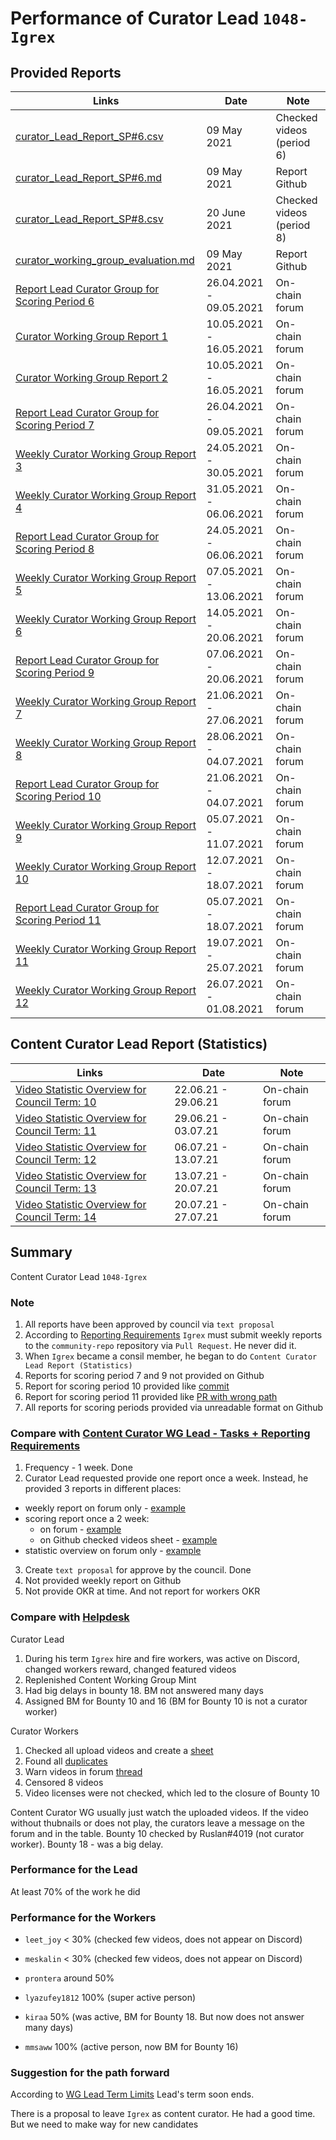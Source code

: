 # Performance of Curator Lead `1048-Igrex`

## Provided Reports

| Links           | Date       | Note
|---------------------|---------|----------|
| [curator_Lead_Report_SP#6.csv](https://github.com/Joystream/community-repo/blob/master/workinggroup-reports/curator_group/curator_Lead_Report_SP%236.csv) | 09 May 2021 | Checked videos (period 6)| 
| [curator_Lead_Report_SP#6.md](https://github.com/Joystream/community-repo/blob/master/workinggroup-reports/curator_group/curator_Lead_Report_SP%236.md)   | 09 May 2021  | Report Github |
| [curator_Lead_Report_SP#8.csv](https://github.com/Joystream/community-repo/blob/master/workinggroup-reports/curator_group/curator_Lead_Report_SP%238.csv) | 20 June 2021 | Checked videos (period 8) |
| [curator_working_group_evaluation.md](https://github.com/Joystream/community-repo/blob/master/workinggroup-reports/curator_group/curator_working_group_evaluation.md) | 09 May 2021 | Report Github |
| [Report Lead Curator Group for Scoring Period 6](https://testnet.joystream.org/#/forum/threads/335?replyIdx=2) | 26.04.2021 - 09.05.2021 | On-chain forum |
| [Curator Working Group Report 1](https://testnet.joystream.org/#/forum/threads/335?page=1&replyIdx=3) | 10.05.2021 - 16.05.2021 | On-chain forum |
| [Curator Working Group Report 2](https://testnet.joystream.org/#/forum/threads/335?page=1&replyIdx=5) | 10.05.2021 - 16.05.2021 | On-chain forum |
| [Report Lead Curator Group for Scoring Period 7](https://testnet.joystream.org/#/forum/threads/335?page=1&replyIdx=5) | 26.04.2021 - 09.05.2021 | On-chain forum |
| [Weekly Curator Working Group Report 3](https://testnet.joystream.org/#/forum/threads/335?page=1&replyIdx=6) | 24.05.2021 - 30.05.2021 | On-chain forum |
| [Weekly Curator Working Group Report 4](https://testnet.joystream.org/#/forum/threads/335?page=1&replyIdx=7) | 31.05.2021 - 06.06.2021 | On-chain forum |
| [Report Lead Curator Group for Scoring Period 8](https://testnet.joystream.org/#/forum/threads/335?page=1&replyIdx=8) | 24.05.2021 - 06.06.2021 | On-chain forum |
| [Weekly Curator Working Group Report 5](https://testnet.joystream.org/#/forum/threads/335?page=1&replyIdx=9) | 07.05.2021 - 13.06.2021 | On-chain forum |
| [Weekly Curator Working Group Report 6](https://testnet.joystream.org/#/forum/threads/335?page=1&replyIdx=10) | 14.05.2021 - 20.06.2021 | On-chain forum |
| [Report Lead Curator Group for Scoring Period 9](https://testnet.joystream.org/#/forum/threads/335?page=1&replyIdx=11) | 07.06.2021 - 20.06.2021 | On-chain forum |
| [Weekly Curator Working Group Report 7](https://testnet.joystream.org/#/forum/threads/335?page=1&replyIdx=12) | 21.06.2021 - 27.06.2021 | On-chain forum |
| [Weekly Curator Working Group Report 8](https://testnet.joystream.org/#/forum/threads/335?page=1&replyIdx=13) | 28.06.2021 - 04.07.2021 | On-chain forum |
| [Report Lead Curator Group for Scoring Period 10](https://testnet.joystream.org/#/forum/threads/335?page=1&replyIdx=14) | 21.06.2021 - 04.07.2021 | On-chain forum |
| [Weekly Curator Working Group Report 9](https://testnet.joystream.org/#/forum/threads/335?page=1&replyIdx=16) | 05.07.2021 - 11.07.2021 | On-chain forum |
| [Weekly Curator Working Group Report 10](https://testnet.joystream.org/#/forum/threads/335?page=1&replyIdx=17) | 12.07.2021 - 18.07.2021 | On-chain forum |
| [Report Lead Curator Group for Scoring Period 11](https://testnet.joystream.org/#/forum/threads/335?page=1&replyIdx=18) | 05.07.2021 - 18.07.2021 | On-chain forum |
| [Weekly Curator Working Group Report 11](https://testnet.joystream.org/#/forum/threads/335?page=1&replyIdx=19) | 19.07.2021 - 25.07.2021 | On-chain forum |
| [Weekly Curator Working Group Report 12](https://testnet.joystream.org/#/forum/threads/335?page=1&replyIdx=20) | 26.07.2021 - 01.08.2021 | On-chain forum |

## Content Curator Lead Report (Statistics)

| Links           | Date       | Note
|---------------------|---------|----------|
| [Video Statistic Overview for Council Term: 10](https://testnet.joystream.org/#/forum/threads/472?replyIdx=1) | 22.06.21 - 29.06.21 | On-chain forum | 
| [Video Statistic Overview for Council Term: 11](https://testnet.joystream.org/#/forum/threads/472?replyIdx=2) | 29.06.21 - 03.07.21 | On-chain forum | 
| [Video Statistic Overview for Council Term: 12](https://testnet.joystream.org/#/forum/threads/472?replyIdx=4) | 06.07.21 - 13.07.21 | On-chain forum | 
| [Video Statistic Overview for Council Term: 13](https://testnet.joystream.org/#/forum/threads/472?replyIdx=5) | 13.07.21 - 20.07.21 | On-chain forum | 
| [Video Statistic Overview for Council Term: 14](https://testnet.joystream.org/#/forum/threads/472?replyIdx=6) | 20.07.21 - 27.07.21 | On-chain forum | 

## Summary

Content Curator Lead `1048-Igrex`

### Note

1. All reports have been approved by council via `text proposal`
2. According to [Reporting Requirements](https://github.com/Joystream/community-repo/blob/master/rules/Content_Curator_WG_Lead-Tasks_Reporting_Requirements.md#how-to-submit-a-report) `Igrex` must submit weekly reports to the `community-repo` repository via `Pull Request`. He never did it. 
3. When `Igrex` became a consil member, he began to do `Content Curator Lead Report (Statistics)`
4. Reports for scoring period 7 and 9 not provided on Github
5. Report for scoring period 10 provided like [commit](https://github.com/Joystream/community-repo/commit/f396ff7e03e3f30febf5b438f26a98f7127d0f23)
6. Report for scoring period 11 provided like [PR with wrong path](https://github.com/Joystream/community-repo/pull/266)
7. All reports for scoring periods provided via unreadable format on Github

### Compare with [Content Curator WG Lead - Tasks + Reporting Requirements](https://github.com/Joystream/community-repo/blob/master/rules/Content_Curator_WG_Lead-Tasks_Reporting_Requirements.md)

1. Frequency - 1 week. Done
2. Curator Lead requested provide one report once a week. Instead, he provided 3 reports in different places:
- weekly report on forum only - [example](https://testnet.joystream.org/#/forum/threads/335?page=1&replyIdx=9)
- scoring report once a 2 week:
   - on forum - [example](https://testnet.joystream.org/#/forum/threads/335?page=1&replyIdx=8)
   - on Github checked videos sheet - [example](https://github.com/Joystream/community-repo/blob/master/workinggroup-reports/curator_group/curator_Lead_Report_SP%236.csv)
- statistic overview on forum only - [example](https://testnet.joystream.org/#/forum/threads/472?replyIdx=2)
3. Create `text proposal` for approve by the council. Done
4. Not provided weekly report on Github
5. Not provide OKR at time. And not report for workers OKR

### Compare with [Helpdesk](https://github.com/Joystream/helpdesk/tree/master/roles/content-curators)

Curator Lead

1. During his term `Igrex` hire and fire workers, was active on Discord, changed workers reward, changed featured videos
2. Replenished Content Working Group Mint
3. Had big delays in bounty 18. BM not answered many days
4. Assigned BM for Bounty 10 and 16 (BM for Bounty 10 is not a curator worker)

Curator Workers

1. Checked all upload videos and create a [sheet](https://docs.google.com/spreadsheets/d/1LMYztVNw6za31H5OZBA8zX8OEv09fqDSUnkRYYacDYU/edit#gid=0)
2. Found all [duplicates](https://docs.google.com/spreadsheets/d/1LMYztVNw6za31H5OZBA8zX8OEv09fqDSUnkRYYacDYU/edit#gid=2048884930)
3. Warn videos in forum [thread](https://testnet.joystream.org/#/forum/threads/329)
4. Censored 8 videos
5. Video licenses were not checked, which led to the closure of Bounty 10

Content Curator WG usually just watch the uploaded videos. If the video without thubnails or does not play, the curators leave a message on the forum and in the table. Bounty 10 checked by Ruslan#4019 (not curator worker). Bounty 18 - was a big delay.

### Performance for the Lead

At least 70% of the work he did

### Performance for the Workers

- `leet_joy` < 30% (checked few videos, does not appear on Discord)

- `meskalin` < 30% (checked few videos, does not appear on Discord)

- `prontera` around 50%

- `lyazufey1812` 100% (super active person)

- `kiraa` 50% (was active, BM for Bounty 18. But now does not answer many days)

- `mmsaww` 100% (active person, now BM for Bounty 16)

### Suggestion for the path forward

According to [WG Lead Term Limits](https://github.com/Joystream/community-repo/blob/master/rules/WG_Lead_Term_Limits.md) Lead's term soon ends. 

There is a proposal to leave `Igrex` as content curator. He had a good time. But we need to make way for new candidates
